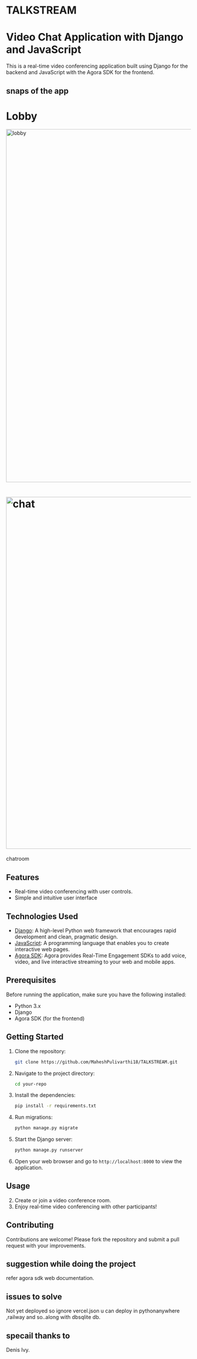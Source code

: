 # TALKSTREAM
# Video Chat Application with Django and JavaScript

This is a real-time video conferencing application built using Django for the backend and JavaScript with the Agora SDK for the frontend.
## snaps of the app
  # Lobby 
  <img width="959" alt="lobby" src="https://github.com/MaheshPulivarthi18/TALKSTREAM/assets/134507390/ab9141a2-3292-4bf2-9abe-f7409fb9551a">

     
  
  # <img width="956" alt="chat" src="https://github.com/MaheshPulivarthi18/TALKSTREAM/assets/134507390/1121b690-7087-490d-83dd-5b6b62372b89">
chatroom
    



## Features
- Real-time video conferencing with user controls.
- Simple and intuitive user interface

## Technologies Used

- [Django](https://www.djangoproject.com/): A high-level Python web framework that encourages rapid development and clean, pragmatic design.
- [JavaScript](https://developer.mozilla.org/en-US/docs/Web/JavaScript): A programming language that enables you to create interactive web pages.
- [Agora SDK](https://www.agora.io/en/): Agora provides Real-Time Engagement SDKs to add voice, video, and live interactive streaming to your web and mobile apps.

## Prerequisites

Before running the application, make sure you have the following installed:

- Python 3.x
- Django
- Agora SDK (for the frontend)

## Getting Started

1. Clone the repository:

    ```bash
    git clone https://github.com/MaheshPulivarthi18/TALKSTREAM.git
    ```

2. Navigate to the project directory:

    ```bash
    cd your-repo
    ```

3. Install the dependencies:

    ```bash
    pip install -r requirements.txt
    ```

4. Run migrations:

    ```bash
    python manage.py migrate
    ```

5. Start the Django server:

    ```bash
    python manage.py runserver
    ```

6. Open your web browser and go to `http://localhost:8000` to view the application.

## Usage

2. Create or join a video conference room.
3. Enjoy real-time video conferencing with other participants!

## Contributing

Contributions are welcome! Please fork the repository and submit a pull request with your improvements.

## suggestion while doing the project
refer agora sdk web documentation.
## issues to solve
Not yet deployed
so ignore vercel.json u can deploy in pythonanywhere ,railway and so..along with dbsqlite db.

## specail thanks to
Denis Ivy.
